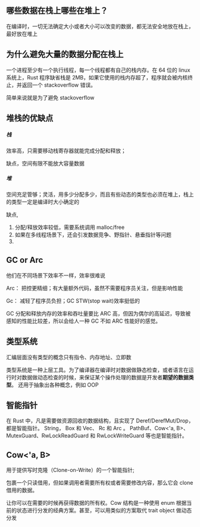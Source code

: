 ## 哪些数据在栈上哪些在堆上？

在编译时，一切无法确定大小或者大小可以改变的数据，都无法安全地放在栈上，最好放在堆上

## 为什么避免大量的数据分配在栈上

一个进程至少有一个执行线程，每一个线程都有自己的栈内存。在 64 位的 linux 系统上，Rust 程序缺省栈是 2MB，如果它使用的栈内存超了，程序就会被内核终止，并返回一个 stackoverflow 错误。

简单来说就是为了避免 stackoverflow

## 堆栈的优缺点

##### 栈

效率高，只需要移动栈寄存器就能完成分配和释放；

缺点，空间有限不能放大容量数据

##### 堆

空间充足管够；灵活，用多少分配多少，而且有些动态的类型也必须在堆上，栈上的类型一定是编译时大小确定的

缺点,

1. 分配/释放效率较低，需要系统调用 malloc/free
2. 如果在多线程场景下，还会引发数据竞争、野指针、悬垂指针等问题
3.

## GC or Arc

他们在不同场景下效率不一样，效率很难说

Arc： 把控更精细；有大量额外代码，虽然不需要程序员关注，但是影响性能

Gc： 减轻了程序员负担；GC STW(stop wait)效率挺低的

GC 分配和释放内存的效率和吞吐量要比 ARC 高，但因为偶尔的高延迟，导致被感知的性能比较差，所以会给人一种 GC 不如 ARC 性能好的感觉。

## 类型系统

汇编层面没有类型的概念只有指令、内存地址、立即数

类型系统是一种上层工具。为了编译器在编译时对数据做静态检查，或者语言在运行时对数据做动态检查的时候，来保证某个操作处理的数据是开发者**期望的数据类型**。
还用于抽象出各种概念，例如 OOP

## 智能指针

在 Rust 中，凡是需要做资源回收的数据结构，且实现了 Deref/DerefMut/Drop，都是智能指针。
String， Box<T> 和 Vec<T>、 Rc<T> 和 Arc<T> 。 PathBuf、Cow<'a, B>、MutexGuard<T>、RwLockReadGuard<T> 和 RwLockWriteGuard 等也是智能指针。

## Cow<'a, B>

用于提供写时克隆（Clone-on-Write）的一个智能指针;

包裹一个只读借用，但如果调用者需要所有权或者需要修改内容，那么它会 clone 借用的数据。

让你可以在需要的时候再获得数据的所有权。Cow 结构是一种使用 enum 根据当前的状态进行分发的经典方案。甚至，可以用类似的方案取代 trait object 做动态分发
